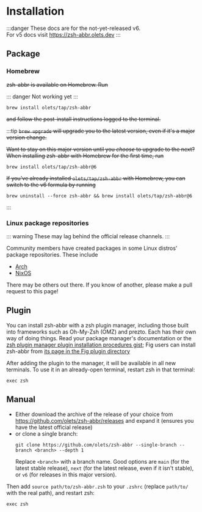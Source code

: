 # Installation

:::danger
These docs are for the not-yet-released v6.  
For v5 docs visit <https://zsh-abbr.olets.dev>
:::

## Package

### Homebrew

~~zsh-abbr is available on Homebrew. Run~~

::: danger
Not working yet
:::

```shell:no-line-numbers
brew install olets/tap/zsh-abbr
```

~~and follow the post-install instructions logged to the terminal.~~

:::tip
~~`brew upgrade` will upgrade you to the latest version, even if it's a major version change.~~

~~Want to stay on this major version until you _choose_ to upgrade to the next? When installing zsh-abbr with Homebrew for the first time, run~~

```shell:no-line-numbers
brew install olets/tap/zsh-abbr@6
```

~~If you've already installed `olets/tap/zsh-abbr` with Homebrew, you can switch to the v6 formula by running~~

```shell:no-line-numbers
brew uninstall --force zsh-abbr && brew install olets/tap/zsh-abbr@6
```
:::

### Linux package repositories

::: warning
These may lag behind the official release channels.
:::

Community members have created packages in some Linux distros' package repositories. These include

- [Arch](https://aur.archlinux.org/packages/zsh-abbr)
- [NixOS](https://search.nixos.org/packages?show=zsh-abbr)

There may be others out there. If you know of another, please make a pull request to this page!

## Plugin

You can install zsh-abbr with a zsh plugin manager, including those built into frameworks such as Oh-My-Zsh (OMZ) and prezto. Each has their own way of doing things. Read your package manager's documentation or the [zsh plugin manager plugin installation procedures gist](https://gist.github.com/olets/06009589d7887617e061481e22cf5a4a); Fig users can install zsh-abbr from [its page in the Fig plugin directory](https://fig.io/plugins/other/zsh-abbr_olets)

After adding the plugin to the manager, it will be available in all new terminals. To use it in an already-open terminal, restart zsh in that terminal:

```shell:no-line-numbers
exec zsh
```

## Manual

- Either download the archive of the release of your choice from <https://github.com/olets/zsh-abbr/releases> and expand it (ensures you have the latest official release)
- or clone a single branch:
    ```shell:no-line-numbers
    git clone https://github.com/olets/zsh-abbr --single-branch --branch <branch> --depth 1
    ```
    Replace `<branch>` with a branch name. Good options are `main` (for the latest stable release), `next` (for the latest release, even if it isn't stable), or `v6` (for releases in this major version).

Then add `source path/to/zsh-abbr.zsh` to your `.zshrc` (replace `path/to/` with the real path), and restart zsh:

```shell:no-line-numbers
exec zsh
```
